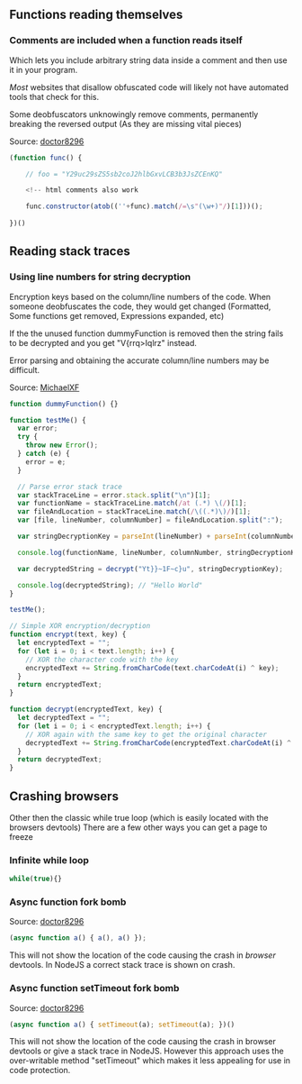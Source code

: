 
## Functions reading themselves
### Comments are included when a function reads itself

Which lets you include arbitrary string data inside a comment and then use it in your program.

*Most* websites that disallow obfuscated code will likely not have automated tools that check for this.

Some deobfuscators unknowingly remove comments, permanently breaking the reversed output (As they are missing vital pieces)

Source: [doctor8296](https://github.com/MichaelXF/js-confuser/issues/151#issue-2640912992)
```js
(function func() {

    // foo = "Y29uc29sZS5sb2coJ2hlbGxvLCB3b3JsZCEnKQ"

	<!-- html comments also work

    func.constructor(atob((''+func).match(/=\s"(\w+)"/)[1]))();
    
})()
```


## Reading stack traces

### Using line numbers for string decryption
Encryption keys based on the column/line numbers of the code. When someone deobfuscates the code, they would get changed (Formatted, Some functions get removed, Expressions expanded, etc)

If the the unused function dummyFunction is removed then the string fails to be decrypted and you get "V{rrq>Iqlrz" instead.

Error parsing and obtaining the accurate column/line numbers may be difficult.

Source: [MichaelXF](https://github.com/MichaelXF/js-confuser/issues/151#issuecomment-2466844872)
```js
function dummyFunction() {}

function testMe() {
  var error;
  try {
    throw new Error();
  } catch (e) {
    error = e;
  }

  // Parse error stack trace
  var stackTraceLine = error.stack.split("\n")[1];
  var functionName = stackTraceLine.match(/at (.*) \(/)[1];
  var fileAndLocation = stackTraceLine.match(/\((.*)\)/)[1];
  var [file, lineNumber, columnNumber] = fileAndLocation.split(":");

  var stringDecryptionKey = parseInt(lineNumber) + parseInt(columnNumber); // 6 + 11 = 17

  console.log(functionName, lineNumber, columnNumber, stringDecryptionKey); // testMe 6 11 17

  var decryptedString = decrypt("Yt}}~1F~c}u", stringDecryptionKey);

  console.log(decryptedString); // "Hello World"
}

testMe();

// Simple XOR encryption/decryption
function encrypt(text, key) {
  let encryptedText = "";
  for (let i = 0; i < text.length; i++) {
    // XOR the character code with the key
    encryptedText += String.fromCharCode(text.charCodeAt(i) ^ key);
  }
  return encryptedText;
}

function decrypt(encryptedText, key) {
  let decryptedText = "";
  for (let i = 0; i < encryptedText.length; i++) {
    // XOR again with the same key to get the original character
    decryptedText += String.fromCharCode(encryptedText.charCodeAt(i) ^ key);
  }
  return decryptedText;
}
```

## Crashing browsers
Other then the classic while true loop (which is easily located with the browsers devtools)
There are a few other ways you can get a page to freeze
### Infinite while loop
```js
while(true){}
```
### Async function fork bomb
Source: [doctor8296](https://github.com/MichaelXF/js-confuser/issues/147#issue-2579296752)
```js
(async function a() { a(), a() });
```
This will not show the location of the code causing the crash in *browser* devtools. In NodeJS a correct stack trace is shown on crash.
### Async function setTimeout fork bomb
Source: [doctor8296](https://github.com/MichaelXF/js-confuser/issues/147#issuecomment-2442597848)
```js
(async function a() { setTimeout(a); setTimeout(a); })()
```
This will not show the location of the code causing the crash in browser devtools or give a stack trace in NodeJS. However this approach uses the over-writable method "setTimeout" which makes it less appealing for use in code protection.
